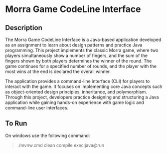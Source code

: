 # Morra Game CodeLine Interface

## Description

The Morra Game CodeLine Interface is a Java-based application developed as an assignment to learn about design patterns and practice Java programming. This project implements the classic Morra game, where two players simultaneously show a number of fingers, and the sum of the fingers shown by both players determines the winner of the round. The game continues for a specified number of rounds, and the player with the most wins at the end is declared the overall winner.

The application provides a command-line interface (CLI) for players to interact with the game. It focuses on implementing core Java concepts such as object-oriented design principles, inheritance, and polymorphism. Through this project, developers practice designing and structuring a Java application while gaining hands-on experience with game logic and command-line user interfaces.

## To Run
On windows use the following command:

>./mvnw.cmd clean compile exec:java@run